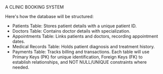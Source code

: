 A CLINIC BOOKING SYSTEM

Here's how the database will be structured:
- Patients Table: Stores patient details with a unique patient ID.
- Doctors Table: Contains doctor details with specialization.
- Appointments Table: Links patients and doctors, recording appointment dates.
- Medical Records Table: Holds patient diagnosis and treatment history.
- Payments Table: Tracks billing and transactions.
Each table will use Primary Keys (PK) for unique identification, Foreign Keys (FK) to establish relationships, and NOT NULL/UNIQUE constraints where needed.
